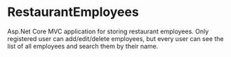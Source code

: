 # RestaurantEmployees

Asp.Net Core MVC application for storing restaurant employees. Only registered user can add/edit/delete employees, but every user can see the list of all employees and search them by their name.
